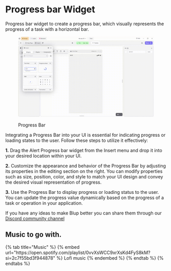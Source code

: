 # Progress bar Widget

Progress bar widget to create a progress bar, which visually represents the progress of a task with a horizontal bar.

<figure><img src="../../../.gitbook/assets/alert-dialog.gif" alt="Progress Bar"><figcaption><p>Progress Bar</p></figcaption></figure>

Integrating a Progress Bar into your UI is essential for indicating progress or loading states to the user. Follow these steps to utilize it effectively:

**1.** Drag the Alert Progress bar widget from the Insert menu and drop it into your desired location within your UI.

**2.** Customize the appearance and behavior of the Progress Bar by adjusting its properties in the editing section on the right. You can modify properties such as size, position, color, and style to match your UI design and convey the desired visual representation of progress.

**3.** Use the Progress Bar to display progress or loading status to the user. You can update the progress value dynamically based on the progress of a task or operation in your application.

If you have any ideas to make Blup better you can share them through our [Discord community channel ](https://discord.com/channels/940632966093234176/965313562425823303)

## Music to go with.
 
<div class="container">
  {% tab title="Music" %}
  {% embed url="https://open.spotify.com/playlist/0vvXsWCC9xrXsKd4FyS8kM?si=2c7f55bd3f944878" %}
  Lofi music
  {% endembed %}
  {% endtab %}
  {% endtabs %}
</div>